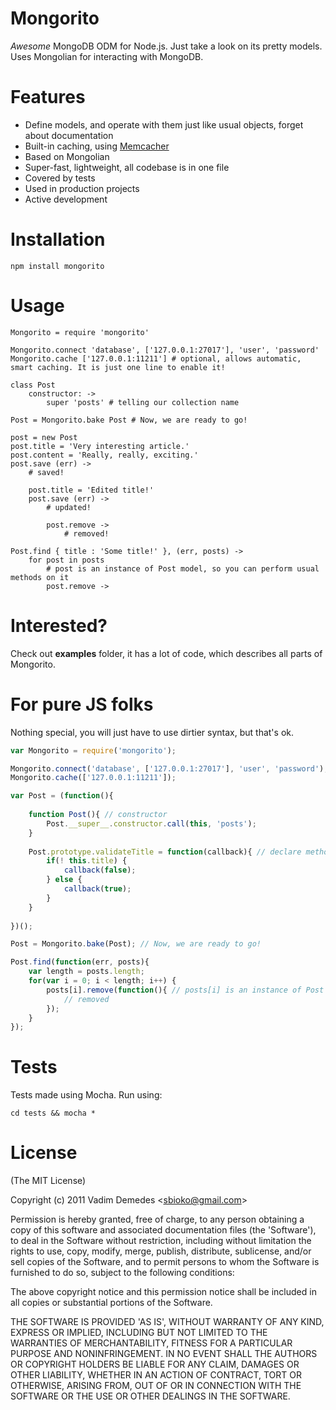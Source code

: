 # Mongorito

*Awesome* MongoDB ODM for Node.js. Just take a look on its pretty models. Uses Mongolian for interacting with MongoDB.

# Features

- Define models, and operate with them just like usual objects, forget about documentation
- Built-in caching, using [Memcacher](https://github.com/vdemedes/memcacher)
- Based on Mongolian
- Super-fast, lightweight, all codebase is in one file
- Covered by tests
- Used in production projects
- Active development

# Installation

```
npm install mongorito
```

# Usage

```coffee-script
Mongorito = require 'mongorito'

Mongorito.connect 'database', ['127.0.0.1:27017'], 'user', 'password'
Mongorito.cache ['127.0.0.1:11211'] # optional, allows automatic, smart caching. It is just one line to enable it!

class Post
	constructor: ->
		super 'posts' # telling our collection name

Post = Mongorito.bake Post # Now, we are ready to go!

post = new Post
post.title = 'Very interesting article.'
post.content = 'Really, really, exciting.'
post.save (err) ->
	# saved!
	
	post.title = 'Edited title!'
	post.save (err) ->
		# updated!
		
		post.remove ->
			# removed!

Post.find { title : 'Some title!' }, (err, posts) ->
	for post in posts
		# post is an instance of Post model, so you can perform usual methods on it
		post.remove ->
```

# Interested?

Check out **examples** folder, it has a lot of code, which describes all parts of Mongorito.

# For pure JS folks

Nothing special, you will just have to use dirtier syntax, but that's ok.

```javascript
var Mongorito = require('mongorito');

Mongorito.connect('database', ['127.0.0.1:27017'], 'user', 'password');
Mongorito.cache(['127.0.0.1:11211']);

var Post = (function(){
	
	function Post(){ // constructor
		Post.__super__.constructor.call(this, 'posts');
	}
	
	Post.prototype.validateTitle = function(callback){ // declare methods, like this
		if(! this.title) {
			callback(false);
		} else {
			callback(true);
		}
	}
	
})();

Post = Mongorito.bake(Post); // Now, we are ready to go!

Post.find(function(err, posts){
	var length = posts.length;
	for(var i = 0; i < length; i++) {
		posts[i].remove(function(){ // posts[i] is an instance of Post class, so you can operate with it as a model
			// removed
		});
	}
});
```

# Tests

Tests made using Mocha. Run using:

```
cd tests && mocha *
```


# License 

(The MIT License)

Copyright (c) 2011 Vadim Demedes &lt;sbioko@gmail.com&gt;

Permission is hereby granted, free of charge, to any person obtaining
a copy of this software and associated documentation files (the
'Software'), to deal in the Software without restriction, including
without limitation the rights to use, copy, modify, merge, publish,
distribute, sublicense, and/or sell copies of the Software, and to
permit persons to whom the Software is furnished to do so, subject to
the following conditions:

The above copyright notice and this permission notice shall be
included in all copies or substantial portions of the Software.

THE SOFTWARE IS PROVIDED 'AS IS', WITHOUT WARRANTY OF ANY KIND,
EXPRESS OR IMPLIED, INCLUDING BUT NOT LIMITED TO THE WARRANTIES OF
MERCHANTABILITY, FITNESS FOR A PARTICULAR PURPOSE AND NONINFRINGEMENT.
IN NO EVENT SHALL THE AUTHORS OR COPYRIGHT HOLDERS BE LIABLE FOR ANY
CLAIM, DAMAGES OR OTHER LIABILITY, WHETHER IN AN ACTION OF CONTRACT,
TORT OR OTHERWISE, ARISING FROM, OUT OF OR IN CONNECTION WITH THE
SOFTWARE OR THE USE OR OTHER DEALINGS IN THE SOFTWARE.